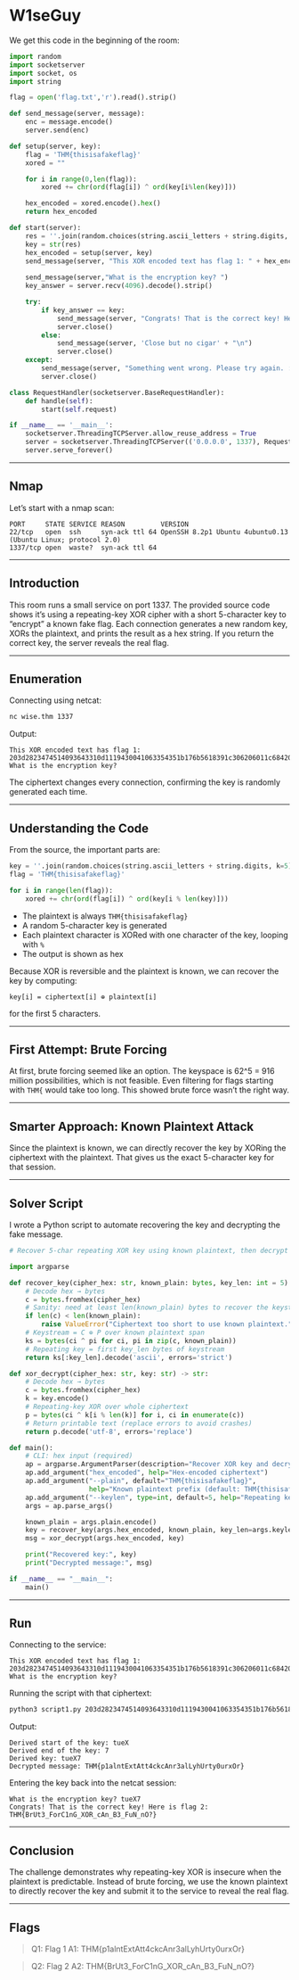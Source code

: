 # W1seGuy

We get this code in the beginning of the room:

```python
import random
import socketserver 
import socket, os
import string

flag = open('flag.txt','r').read().strip()

def send_message(server, message):
    enc = message.encode()
    server.send(enc)

def setup(server, key):
    flag = 'THM{thisisafakeflag}' 
    xored = ""

    for i in range(0,len(flag)):
        xored += chr(ord(flag[i]) ^ ord(key[i%len(key)]))

    hex_encoded = xored.encode().hex()
    return hex_encoded

def start(server):
    res = ''.join(random.choices(string.ascii_letters + string.digits, k=5))
    key = str(res)
    hex_encoded = setup(server, key)
    send_message(server, "This XOR encoded text has flag 1: " + hex_encoded + "\n")
    
    send_message(server,"What is the encryption key? ")
    key_answer = server.recv(4096).decode().strip()

    try:
        if key_answer == key:
            send_message(server, "Congrats! That is the correct key! Here is flag 2: " + flag + "\n")
            server.close()
        else:
            send_message(server, 'Close but no cigar' + "\n")
            server.close()
    except:
        send_message(server, "Something went wrong. Please try again. :)\n")
        server.close()

class RequestHandler(socketserver.BaseRequestHandler):
    def handle(self):
        start(self.request)

if __name__ == '__main__':
    socketserver.ThreadingTCPServer.allow_reuse_address = True
    server = socketserver.ThreadingTCPServer(('0.0.0.0', 1337), RequestHandler)
    server.serve_forever()
```

---

## Nmap

Let’s start with a nmap scan:

```
PORT     STATE SERVICE REASON         VERSION
22/tcp   open  ssh     syn-ack ttl 64 OpenSSH 8.2p1 Ubuntu 4ubuntu0.13 (Ubuntu Linux; protocol 2.0)
1337/tcp open  waste?  syn-ack ttl 64
```

---

## Introduction

This room runs a small service on port 1337. The provided source code shows it’s using a repeating-key XOR cipher with a short 5-character key to “encrypt” a known fake flag. Each connection generates a new random key, XORs the plaintext, and prints the result as a hex string. If you return the correct key, the server reveals the real flag.

---

## Enumeration

Connecting using netcat:

```bash
nc wise.thm 1337
```

Output:

```
This XOR encoded text has flag 1: 203d2823474514093643310d1119430041063354351b176b5618391c306206011c6842060d2a2a4a
What is the encryption key?
```

The ciphertext changes every connection, confirming the key is randomly generated each time.

---

## Understanding the Code

From the source, the important parts are:

```python
key = ''.join(random.choices(string.ascii_letters + string.digits, k=5))
flag = 'THM{thisisafakeflag}'

for i in range(len(flag)):
    xored += chr(ord(flag[i]) ^ ord(key[i % len(key)]))
```

* The plaintext is always `THM{thisisafakeflag}`
* A random 5-character key is generated
* Each plaintext character is XORed with one character of the key, looping with `%`
* The output is shown as hex

Because XOR is reversible and the plaintext is known, we can recover the key by computing:

```
key[i] = ciphertext[i] ⊕ plaintext[i]
```

for the first 5 characters.

---

## First Attempt: Brute Forcing

At first, brute forcing seemed like an option. The keyspace is 62^5 = 916 million possibilities, which is not feasible. Even filtering for flags starting with `THM{` would take too long. This showed brute force wasn’t the right way.

---

## Smarter Approach: Known Plaintext Attack

Since the plaintext is known, we can directly recover the key by XORing the ciphertext with the plaintext. That gives us the exact 5-character key for that session.

---

## Solver Script

I wrote a Python script to automate recovering the key and decrypting the fake message.

```python
# Recover 5-char repeating XOR key using known plaintext, then decrypt whole message.

import argparse

def recover_key(cipher_hex: str, known_plain: bytes, key_len: int = 5) -> str:
    # Decode hex → bytes
    c = bytes.fromhex(cipher_hex)
    # Sanity: need at least len(known_plain) bytes to recover the keystream
    if len(c) < len(known_plain):
        raise ValueError("Ciphertext too short to use known plaintext.")
    # Keystream = C ⊕ P over known plaintext span
    ks = bytes(ci ^ pi for ci, pi in zip(c, known_plain))
    # Repeating key = first key_len bytes of keystream
    return ks[:key_len].decode('ascii', errors='strict')

def xor_decrypt(cipher_hex: str, key: str) -> str:
    # Decode hex → bytes
    c = bytes.fromhex(cipher_hex)
    k = key.encode()
    # Repeating-key XOR over whole ciphertext
    p = bytes(ci ^ k[i % len(k)] for i, ci in enumerate(c))
    # Return printable text (replace errors to avoid crashes)
    return p.decode('utf-8', errors='replace')

def main():
    # CLI: hex input (required)
    ap = argparse.ArgumentParser(description="Recover XOR key and decrypt")
    ap.add_argument("hex_encoded", help="Hex-encoded ciphertext")
    ap.add_argument("--plain", default="THM{thisisafakeflag}",
                    help="Known plaintext prefix (default: THM{thisisafakeflag})")
    ap.add_argument("--keylen", type=int, default=5, help="Repeating key length (default: 5)")
    args = ap.parse_args()

    known_plain = args.plain.encode()
    key = recover_key(args.hex_encoded, known_plain, key_len=args.keylen)
    msg = xor_decrypt(args.hex_encoded, key)

    print("Recovered key:", key)
    print("Decrypted message:", msg)

if __name__ == "__main__":
    main()
```

---

## Run

Connecting to the service:

```
This XOR encoded text has flag 1: 203d2823474514093643310d1119430041063354351b176b5618391c306206011c6842060d2a2a4a
What is the encryption key?
```

Running the script with that ciphertext:

```bash
python3 script1.py 203d2823474514093643310d1119430041063354351b176b5618391c306206011c6842060d2a2a4a
```

Output:

```
Derived start of the key: tueX
Derived end of the key: 7
Derived key: tueX7
Decrypted message: THM{p1alntExtAtt4ckcAnr3alLyhUrty0urxOr}
```

Entering the key back into the netcat session:

```
What is the encryption key? tueX7
Congrats! That is the correct key! Here is flag 2: THM{BrUt3_ForC1nG_XOR_cAn_B3_FuN_nO?}
```

---

## Conclusion

The challenge demonstrates why repeating-key XOR is insecure when the plaintext is predictable. Instead of brute forcing, we use the known plaintext to directly recover the key and submit it to the service to reveal the real flag.

---

## Flags

> Q1: Flag 1
> A1: THM{p1alntExtAtt4ckcAnr3alLyhUrty0urxOr}

> Q2: Flag 2
> A2: THM{BrUt3\_ForC1nG\_XOR\_cAn\_B3\_FuN\_nO?}

